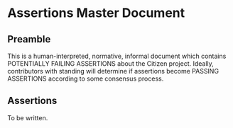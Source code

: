 # Assertions Master Document

## Preamble

This is a human-interpreted, normative, informal document which contains POTENTIALLY FAILING ASSERTIONS about the Citizen project. Ideally, contributors with standing will determine if assertions become PASSING ASSERTIONS according to some consensus process.

## Assertions

To be written.
